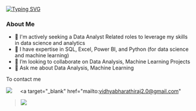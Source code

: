 
[![Typing SVG](https://readme-typing-svg.herokuapp.com?font=Architects+Daughter&color=7AF79A&size=30&lines=Hey!+It's+Vidhya+bharathi+raj!;I'm+a+Aspiring+Data+Analyst...;also+MSc.+Maths+Graduate..;This+is+my+project+portfolio)](https://git.io/typing-svg)
<h3> About Me </h3>

- 🤔 I'm actively seeking a Data Analyst Related roles to leverage my skills in data science and analytics
- 🌱 I have expertise in SQL, Excel, Power BI, and Python (for data science and machine learning)
- 👯 I’m looking to collaborate on Data Analysis, Machine Learning Projects
- 💬 Ask me about Data Analysis, Machine Learning

<p>To contact me
  
<br>	

<a target="_blank" href="https://www.linkedin.com/in/vidhya-bharathi-raj"><img src="https://img.shields.io/badge/-LinkedIn-0077B5?style=for-the-badge&logo=Linkedin&logoColor=white"></img></a>
&emsp;
<a target="_blank" href="mailto:vidhyabharathiraj2.0@gmail.com"
><img src="https://img.shields.io/badge/-Gmail-D14836?style=for-the-badge&logo=Gmail&logoColor=white"></img></a>
&emsp;


<br>
</p>

